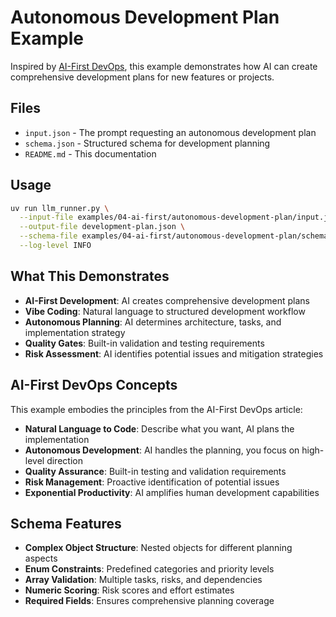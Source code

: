 # Autonomous Development Plan Example

Inspired by [AI-First DevOps](https://technologyworkroom.blogspot.com/2025/06/building-ai-first-devops.html), this example demonstrates how AI can create comprehensive development plans for new features or projects.

## Files
- `input.json` - The prompt requesting an autonomous development plan
- `schema.json` - Structured schema for development planning
- `README.md` - This documentation

## Usage
```bash
uv run llm_runner.py \
  --input-file examples/04-ai-first/autonomous-development-plan/input.json \
  --output-file development-plan.json \
  --schema-file examples/04-ai-first/autonomous-development-plan/schema.json \
  --log-level INFO
```

## What This Demonstrates
- **AI-First Development**: AI creates comprehensive development plans
- **Vibe Coding**: Natural language to structured development workflow
- **Autonomous Planning**: AI determines architecture, tasks, and implementation strategy
- **Quality Gates**: Built-in validation and testing requirements
- **Risk Assessment**: AI identifies potential issues and mitigation strategies

## AI-First DevOps Concepts
This example embodies the principles from the AI-First DevOps article:
- **Natural Language to Code**: Describe what you want, AI plans the implementation
- **Autonomous Development**: AI handles the planning, you focus on high-level direction
- **Quality Assurance**: Built-in testing and validation requirements
- **Risk Management**: Proactive identification of potential issues
- **Exponential Productivity**: AI amplifies human development capabilities

## Schema Features
- **Complex Object Structure**: Nested objects for different planning aspects
- **Enum Constraints**: Predefined categories and priority levels
- **Array Validation**: Multiple tasks, risks, and dependencies
- **Numeric Scoring**: Risk scores and effort estimates
- **Required Fields**: Ensures comprehensive planning coverage 